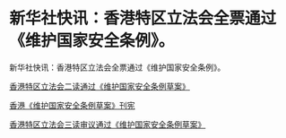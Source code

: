 # 新华社快讯：香港特区立法会全票通过《维护国家安全条例》。

新华社快讯：香港特区立法会全票通过《维护国家安全条例》。

[香港特区立法会二读通过《维护国家安全条例草案》](https://news.qq.com/rain/a/20240319A0664H00)

[香港《维护国家安全条例草案》刊宪](https://news.qq.com/rain/a/20240308A00QPA00)

[香港特区立法会三读审议通过《维护国家安全条例草案》](https://news.qq.com/rain/a/20240319A085F900)

